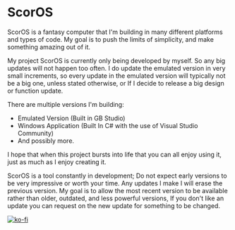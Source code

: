 # ScorOS
ScorOS is a fantasy computer that I'm building in many different platforms and types of code. My goal is to push the limits of simplicity, and make something amazing out of it.

My project ScorOS is currently only being developed by myself. So any big updates will not happen too often. I do update the emulated version in very small increments, so every update in the emulated version will typically not be a big one, unless stated otherwise, or If I decide to release a big design or function update.

There are multiple versions I'm building:
- Emulated Version (Built in GB Studio)
- Windows Application (Built In C# with the use of Visual Studio Community)
- And possibly more.

I hope that when this project bursts into life that you can all enjoy using it, just as much as I enjoy creating it.

ScorOS is a tool constantly in development; Do not expect early versions to be very impressive or worth your time. Any updates I make I will erase the previous version.
My goal is to allow the most recent version to be available rather than older, outdated, and less powerful versions, If you don't like an update you can request on the new update
for something to be changed.


[![ko-fi](https://ko-fi.com/img/githubbutton_sm.svg)](https://ko-fi.com/N4N64AT6Q)
